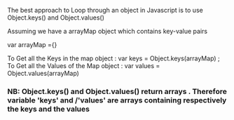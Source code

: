 
The best approach to Loop through an object in Javascript is to use Object.keys() and Object.values()

Assuming we have a arrayMap object  which contains key-value pairs

var arrayMap ={}

To Get all the Keys in the map object : var keys = Object.keys(arrayMap) ;
To Get all the Values of the Map object : var values = Object.values(arrayMap)

### NB: Object.keys() and Object.values() return arrays . Therefore variable 'keys' and /'values' are arrays containing respectively the keys and the values


